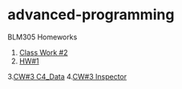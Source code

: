 # advanced-programming

BLM305 Homeworks

1. [Class Work #2](https://abdikmen.github.io/advanced-programming/Array%20Work.html)
2. [HW#1](https://abdikmen.github.io/advanced-programming/addcourse.html)

3.[CW#3 C4_Data](https://abdikmen.github.io/advanced-programming/c4_data.html)
4.[CW#3 Inspector](https://abdikmen.github.io/advanced-programming/inspector.html)
